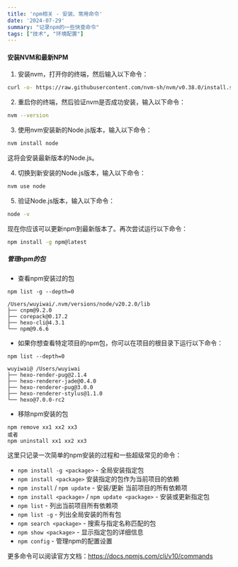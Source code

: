 ```yaml
---
title: 'npm相关 - 安装、常用命令'
date: '2024-07-29'
summary: "记录npm的一些快查命令"
tags: ["技术", "环境配置"]
---
```

#### 安装NVM和最新NPM
1. 安装nvm，打开你的终端，然后输入以下命令：

```bash
curl -o- https://raw.githubusercontent.com/nvm-sh/nvm/v0.38.0/install.sh | bash
```

2. 重启你的终端，然后验证nvm是否成功安装，输入以下命令：

```bash
nvm --version
```

3. 使用nvm安装新的Node.js版本，输入以下命令：

```bash
nvm install node
```

这将会安装最新版本的Node.js。

4. 切换到新安装的Node.js版本，输入以下命令：

```bash
nvm use node
```

5. 验证Node.js版本，输入以下命令：

```bash
node -v
```

现在你应该可以更新npm到最新版本了。再次尝试运行以下命令：

```bash
npm install -g npm@latest
```

##### 管理npm的包
- 查看npm安装过的包
```
npm list -g --depth=0

/Users/wuyiwai/.nvm/versions/node/v20.2.0/lib
├── cnpm@9.2.0
├── corepack@0.17.2
├── hexo-cli@4.3.1
└── npm@9.6.6
```
- 如果你想查看特定项目的npm包，你可以在项目的根目录下运行以下命令：
```
npm list --depth=0

wuyiwai@ /Users/wuyiwai
├── hexo-render-pug@2.1.4
├── hexo-renderer-jade@0.4.0
├── hexo-renderer-pug@3.0.0
├── hexo-renderer-stylus@1.1.0
└── hexo@7.0.0-rc2
```
- 移除npm安装的包
```
npm remove xx1 xx2 xx3
或者
npm uninstall xx1 xx2 xx3
```

这里只记录一次简单的npm安装的过程和一些超级常见的命令：
- `npm install -g <package>` - 全局安装指定包
- `npm install <package>` 安装指定的包作为当前项目的依赖
- `npm install` / `npm update` - 安装/更新 当前项目的所有依赖项
- `npm install <package>` / `npm update <package>` - 安装或更新指定包
- `npm list` - 列出当前项目所有依赖项
- `npm list -g` - 列出全局安装的所有包
- `npm search <package>` - 搜索与指定名称匹配的包
- `npm show <package>` - 显示指定包的详细信息
- `npm config` - 管理npm的配置设置

更多命令可以阅读官方文档：https://docs.npmjs.com/cli/v10/commands
